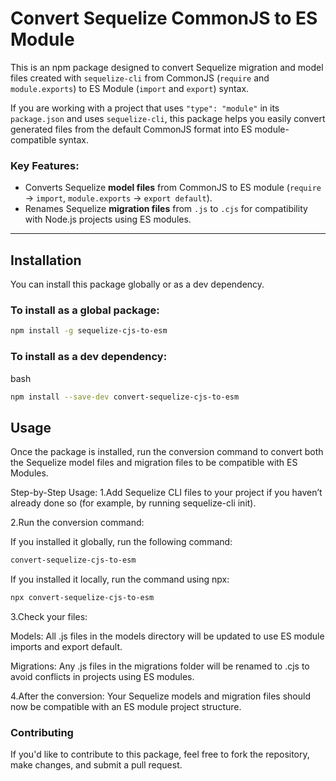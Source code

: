 # Convert Sequelize CommonJS to ES Module

This is an npm package designed to convert Sequelize migration and model files created with `sequelize-cli` from CommonJS (`require` and `module.exports`) to ES Module (`import` and `export`) syntax.

If you are working with a project that uses `"type": "module"` in its `package.json` and uses `sequelize-cli`, this package helps you easily convert generated files from the default CommonJS format into ES module-compatible syntax.

### Key Features:

- Converts Sequelize **model files** from CommonJS to ES module (`require` → `import`, `module.exports` → `export default`).
- Renames Sequelize **migration files** from `.js` to `.cjs` for compatibility with Node.js projects using ES modules.

---

## Installation

You can install this package globally or as a dev dependency.

### To install as a global package:

```bash
npm install -g sequelize-cjs-to-esm
```

### To install as a dev dependency:

bash

```bash
npm install --save-dev convert-sequelize-cjs-to-esm
```

## Usage

Once the package is installed, run the conversion command to convert both the Sequelize model files and migration files to be compatible with ES Modules.

Step-by-Step Usage:
1.Add Sequelize CLI files to your project if you haven’t already done so (for example, by running sequelize-cli init).

2.Run the conversion command:

If you installed it globally, run the following command:

```bash
convert-sequelize-cjs-to-esm
```

If you installed it locally, run the command using npx:

```bash
npx convert-sequelize-cjs-to-esm
```

3.Check your files:

Models: All .js files in the models directory will be updated to use ES module imports and export default.

Migrations: Any .js files in the migrations folder will be renamed to .cjs to avoid conflicts in projects using ES modules.

4.After the conversion: Your Sequelize models and migration files should now be compatible with an ES module project structure.

### Contributing

If you'd like to contribute to this package, feel free to fork the repository, make changes, and submit a pull request.
